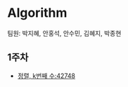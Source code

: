 # Algorithm

팀원: 박지혜, 안홍석, 안수민, 김혜지, 박종현 

## 1주차

- [정렬, k번째 수:42748](https://programmers.co.kr/learn/courses/30/lessons/42748)
